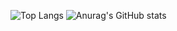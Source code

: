 ![Top Langs](https://github-readme-stats.vercel.app/api/top-langs/?username=harinezumi616&layout=compact&theme=merko)
![Anurag's GitHub stats](https://github-readme-stats.vercel.app/api?username=harinezumi616&theme=onedark)
